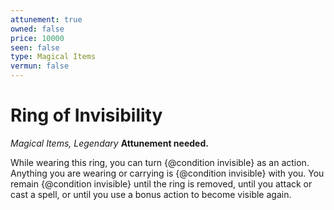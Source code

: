 ```yaml
---
attunement: true
owned: false
price: 10000
seen: false
type: Magical Items
vermun: false
---
```

# Ring of Invisibility

*Magical Items, Legendary* **Attunement needed.**

While wearing this ring, you can turn {@condition invisible} as an action. Anything you are wearing or carrying is {@condition invisible} with you. You remain {@condition invisible} until the ring is removed, until you attack or cast a spell, or until you use a bonus action to become visible again.